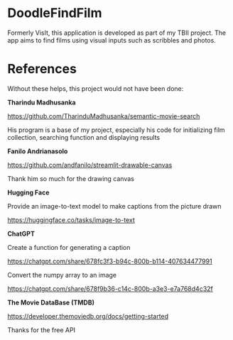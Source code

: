 # DoodleFindFilm
Formerly VisIt, this application is developed as part of my TBII project. The app aims to find films using visual inputs such as scribbles and photos.  

# References

Without these helps, this project would not have been done:

**Tharindu Madhusanka**

https://github.com/TharinduMadhusanka/semantic-movie-search 

His program is a base of my project, especially his code for initializing film collection, searching function and displaying results

**Fanilo Andrianasolo**

https://github.com/andfanilo/streamlit-drawable-canvas

Thank him so much for the drawing canvas	

**Hugging Face**

Provide an image-to-text model to make captions from the picture drawn
		 
https://huggingface.co/tasks/image-to-text 

**ChatGPT**

Create a function for generating a caption

https://chatgpt.com/share/678fc3f3-b94c-800b-b114-407634477991

Convert the numpy array to an image

https://chatgpt.com/share/678f9b36-c14c-800b-a3e3-e7a768d4c32f 

**The Movie DataBase (TMDB)**

https://developer.themoviedb.org/docs/getting-started

Thanks for the free API
